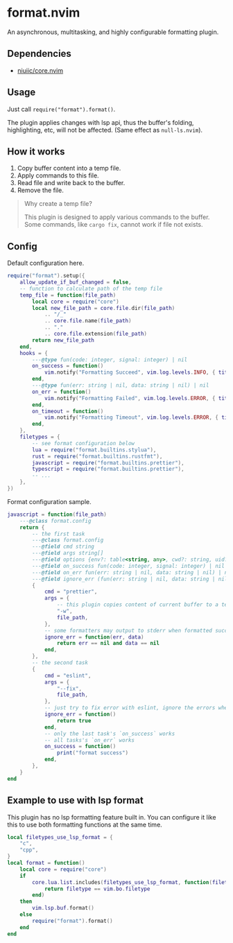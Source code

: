 # format.nvim

An asynchronous, multitasking, and highly configurable formatting plugin.

## Dependencies

- [niuiic/core.nvim](https://github.com/niuiic/core.nvim)

## Usage

Just call `require("format").format()`.

The plugin applies changes with lsp api, thus the buffer's folding, highlighting, etc, will not be affected. (Same effect as `null-ls.nvim`).

## How it works

1. Copy buffer content into a temp file.
2. Apply commands to this file.
3. Read file and write back to the buffer.
4. Remove the file.

> Why create a temp file?
>
> This plugin is designed to apply various commands to the buffer. Some commands, like `cargo fix`, cannot work if file not exists.

## Config

Default configuration here.

```lua
require("format").setup({
	allow_update_if_buf_changed = false,
	-- function to calculate path of the temp file
	temp_file = function(file_path)
		local core = require("core")
		local new_file_path = core.file.dir(file_path)
			.. "/_"
			.. core.file.name(file_path)
			.. "."
			.. core.file.extension(file_path)
		return new_file_path
	end,
	hooks = {
		---@type fun(code: integer, signal: integer) | nil
		on_success = function()
			vim.notify("Formatting Succeed", vim.log.levels.INFO, { title = "Format" })
		end,
		---@type fun(err: string | nil, data: string | nil) | nil
		on_err = function()
			vim.notify("Formatting Failed", vim.log.levels.ERROR, { title = "Format" })
		end,
		on_timeout = function()
			vim.notify("Formatting Timeout", vim.log.levels.ERROR, { title = "Format" })
		end,
	},
	filetypes = {
		-- see format configuration below
		lua = require("format.builtins.stylua"),
		rust = require("format.builtins.rustfmt"),
		javascript = require("format.builtins.prettier"),
		typescript = require("format.builtins.prettier"),
		-- ...
	},
})
```

Format configuration sample.

```lua
javascript = function(file_path)
	---@class format.config
	return {
		-- the first task
		---@class format.config
		---@field cmd string
		---@field args string[]
		---@field options {env?: table<string, any>, cwd?: string, uid?: number, gid?: number, verbatim?: boolean, detached?: boolean, hide?: boolean, timeout?: number} | nil
		---@field on_success fun(code: integer, signal: integer) | nil
		---@field on_err fun(err: string | nil, data: string | nil) | nil
		---@field ignore_err (fun(err: string | nil, data: string | nil): boolean) | nil
		{
			cmd = "prettier",
			args = {
				-- this plugin copies content of current buffer to a temporary file, and format this file, then write back to the buffer, thus, you need to make sure the formatter can write to the file
				"-w",
				file_path,
			},
			-- some formatters may output to stderr when formatted successfully, use this function to ignore these errors
			ignore_err = function(err, data)
				return err == nil and data == nil
			end,
		},
		-- the second task
		{
			cmd = "eslint",
			args = {
				"--fix",
				file_path,
			},
			-- just try to fix error with eslint, ignore the errors whether it succeed or not
			ignore_err = function()
				return true
			end,
			-- only the last task's `on_success` works
            -- all tasks's `on_err` works
			on_success = function()
				print("format success")
			end,
		},
	}
end
```

## Example to use with lsp format

This plugin has no lsp formatting feature built in. You can configure it like this to use both formatting functions at the same time.

```lua
local filetypes_use_lsp_format = {
	"c",
	"cpp",
}
local format = function()
	local core = require("core")
	if
		core.lua.list.includes(filetypes_use_lsp_format, function(filetype)
			return filetype == vim.bo.filetype
		end)
	then
		vim.lsp.buf.format()
	else
		require("format").format()
	end
end
```
